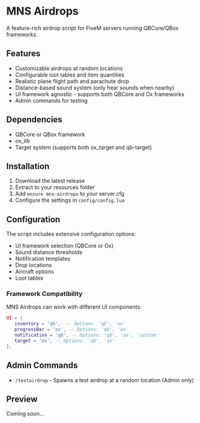 # MNS Airdrops

A feature-rich airdrop script for FiveM servers running QBCore/QBox frameworks.

## Features

- Customizable airdrops at random locations
- Configurable loot tables and item quantities
- Realistic plane flight path and parachute drop
- Distance-based sound system (only hear sounds when nearby)
- UI framework agnostic - supports both QBCore and Ox frameworks
- Admin commands for testing

## Dependencies

- QBCore or QBox framework
- ox_lib
- Target system (supports both ox_target and qb-target)

## Installation

1. Download the latest release
2. Extract to your resources folder
3. Add `ensure mns-airdrops` to your server.cfg
4. Configure the settings in `config/config.lua`

## Configuration

The script includes extensive configuration options:

- UI framework selection (QBCore or Ox)
- Sound distance thresholds
- Notification templates
- Drop locations
- Aircraft options
- Loot tables

### Framework Compatibility

MNS Airdrops can work with different UI components:

```lua
UI = {
   inventory = 'qb',  -- Options: 'qb', 'ox'
   progressBar = 'ox', -- Options: 'qb', 'ox'
   notification = 'qb', -- Options: 'qb', 'ox', 'custom'
   target = 'ox', -- Options: 'qb', 'ox'
},
```

## Admin Commands

- `/testairdrop` - Spawns a test airdrop at a random location (Admin only)

## Preview

Coming soon...


